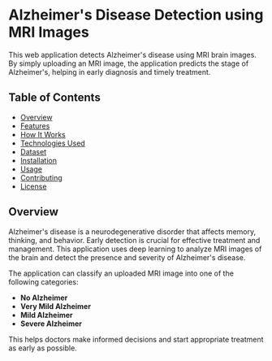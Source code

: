 # Alzheimer's Disease Detection using MRI Images

This web application detects Alzheimer's disease using MRI brain images. By simply uploading an MRI image, the application predicts the stage of Alzheimer's, helping in early diagnosis and timely treatment.

## Table of Contents
- [Overview](#overview)
- [Features](#features)
- [How It Works](#how-it-works)
- [Technologies Used](#technologies-used)
- [Dataset](#dataset)
- [Installation](#installation)
- [Usage](#usage)
- [Contributing](#contributing)
- [License](#license)

## Overview
Alzheimer's disease is a neurodegenerative disorder that affects memory, thinking, and behavior. Early detection is crucial for effective treatment and management. This application uses deep learning to analyze MRI images of the brain and detect the presence and severity of Alzheimer's disease.

The application can classify an uploaded MRI image into one of the following categories:
- **No Alzheimer**
- **Very Mild Alzheimer**
- **Mild Alzheimer**
- **Severe Alzheimer**

This helps doctors make informed decisions and start appropriate treatment as early as possible.

## 
